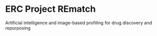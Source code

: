 # ERC Project REmatch

Artificial intelligence and image-based profiling for drug discovery and repurposing

